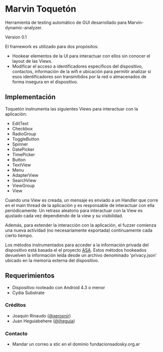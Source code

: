 # Marvin Toquetón #

Herramienta de testing automático de GUI desarrollado para Marvin-dynamic-analyzer.

Version 0.1

El framework es utilizado para dos propósitos:
* Hookear elementos de la UI para interactuar con ellos sin conocer el layout de las Views.
* Modificar el acceso a identificadores específicos del dispositivo, contactos, información de la wifi e ubicación para permitir analizar si esos identificadores son transmitidos por la red o almacenados de forma insegura en el dispositivo.  

## Implementación ##

Toquetón instrumenta las siguientes Views para interactuar con la aplicación:

* EditText
* Checkbox
* RadioGroup
* ToggleButton
* Spinner
* DatePicker
* TimePicker
* Button
* TextView
* Menu
* AdapterView
* SearchView
* ViewGroup
* View

Cuando una View es creada, un mensaje es enviado a un Handler que corre en el main thread de la aplicación y es responsable de interactuar con ella periódicamente. Un retraso aleatorio para interactuar con la View es ajustado cada vez dependiendo de la view y su visibilidad.

Además, para extender la interacción con la aplicación, el fuzzer comienza una nueva actividad (no necesariamente exportada) continuamente cada cierto tiempo.

Los métodos instrumentados para acceder a la información privada del dispositivo está basada el el proyecto [ASA](https://github.com/c0d1ngb4d/ASA/). Estos métodos hookeados devuelven la información leída desde un archivo denominado 'privacy.json' ubicado en la memoria externa del dispositivo.

## Requerimientos ##

* Dispositivo rooteado con Android 4.3 o menor
* Cydia Substrate

### Créditos ###
* Joaquín Rinaudo ([@xeroxnir](www.twitter.com/xeroxnir))
* Juan Heguiabehere ([@jheguia](www.twitter.com/jheguia))

### Contacto ###
* Mandar un correo a stic en el dominio fundacionsadosky.org.ar
